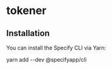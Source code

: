 # tokener

## Installation

You can install the Specify CLI via Yarn:

yarn add --dev @specifyapp/cli
